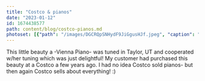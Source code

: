 ```yaml
---
title: "Costco & pianos"
date: "2023-01-12"
id: 1674438577
path: content/blog/costco-pianos.md
photoset: [{"path": "/images/DGCRQpSNHydF9JiGgusHJf.jpeg", "caption": "Late afternoon tuning Taylor, UT", "thumbnail": "True"}, {"path": "/images/5EFYNCU7NC2zBnZxVqtwYP.jpeg", "caption": "A shiny Vienna Piano ", "thumbnail": "False"}]
---
```

This little beauty a -Vienna Piano- was tuned in Taylor, UT and cooperated w/her tuning which was just delightful! My customer had purchased this beauty at a Costco a few years ago. I had no idea Costco sold pianos- but then again Costco sells about everything! :)